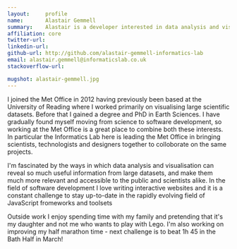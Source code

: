 ```yaml
---
layout:     profile
name:       Alastair Gemmell
summary:    Alastair is a developer interested in data analysis and visualisation.
affiliation: core
twitter-url:
linkedin-url:
github-url: http://github.com/alastair-gemmell-informatics-lab
email: alastair.gemmell@informaticslab.co.uk
stackoverflow-url:

mugshot: alastair-gemmell.jpg
---
```

I joined the Met Office in 2012 having previously been based at the University of Reading where I worked primarily on visualising large scientific datasets. Before that I gained a degree and PhD in Earth Sciences. I have gradually found myself moving from science to software development, so working at the Met Office is a great place to combine both these interests. In particular the Informatics Lab here is leading the Met Office in bringing scientists, technologists and designers together to colloborate on the same projects.

I'm fascinated by the ways in which data analysis and visualisation can reveal so much useful information from large datasets, and make them much more relevant and accessible to the public and scientists alike. In the field of software development I love writing interactive websites and it is a constant challenge to stay up-to-date in the rapidly evolving field of JavaScript fromeworks and toolsets

Outside work I enjoy spending time with my family and pretending that it's my daughter and not me who wants to play with Lego. I'm also working on improving my half marathon time - next challenge is to beat 1h 45 in the Bath Half in March!
